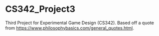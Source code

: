 # CS342_Project3
Third Project for Experimental Game Design (CS342). Based off a quote from https://www.philosophybasics.com/general_quotes.html.
